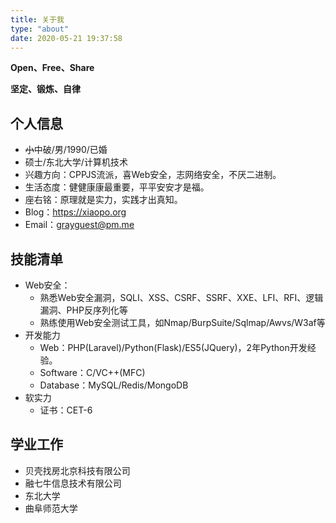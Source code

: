 ```yaml
---
title: 关于我
type: "about"
date: 2020-05-21 19:37:58
---
```

**Open、Free、Share**

**坚定、锻炼、自律**

## 个人信息
 - ~~小~~中破/男/1990/已婚
 - 硕士/东北大学/计算机技术
 - 兴趣方向：CPPJS流派，喜Web安全，志网络安全，不厌二进制。
 - 生活态度：健健康康最重要，平平安安才是福。
 - 座右铭：原理就是实力，实践才出真知。
 - Blog：https://xiaopo.org
 - Email：grayguest@pm.me


## 技能清单
- Web安全：
  - 熟悉Web安全漏洞，SQLI、XSS、CSRF、SSRF、XXE、LFI、RFI、逻辑漏洞、PHP反序列化等
  - 熟练使用Web安全测试工具，如Nmap/BurpSuite/Sqlmap/Awvs/W3af等
- 开发能力
  - Web：PHP(Laravel)/Python(Flask)/ES5(JQuery)，2年Python开发经验。
  - Software：C/VC++(MFC)
  - Database：MySQL/Redis/MongoDB
- 软实力
  - 证书：CET-6

## 学业工作
- 贝壳找房北京科技有限公司
- 融七牛信息技术有限公司
- 东北大学
- 曲阜师范大学